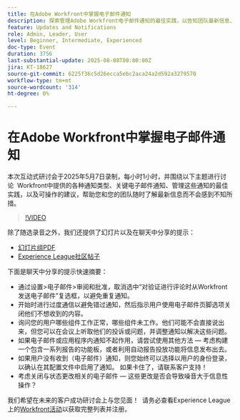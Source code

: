 ```yaml
---
title: 在Adobe Workfront中掌握电子邮件通知
description: 探索管理Adobe Workfront电子邮件通知的最佳实践，以告知团队最新信息、减少噪音并提高通信效率。
feature: Updates and Notifications
role: Admin, Leader, User
level: Beginner, Intermediate, Experienced
doc-type: Event
duration: 3756
last-substantial-update: 2025-08-08T00:00:00Z
jira: KT-18627
source-git-commit: 6225f36c5d26ecca5ebc2aca24a2d592a3279570
workflow-type: tm+mt
source-wordcount: '314'
ht-degree: 0%

---
```



# 在Adobe Workfront中掌握电子邮件通知

本次互动式研讨会于2025年5月7日录制，每小时1小时，并围绕以下主题进行讨论  Workfront中提供的各种通知类型、关键电子邮件通知、管理这些通知的最佳实践，以及可操作的建议，帮助您和您的团队随时了解最新信息而不会感到不知所措。

>[!VIDEO](https://video.tv.adobe.com/v/3469963/?learn=on&enablevpops)

除了随选录音之外，我们还提供了幻灯片以及在聊天中分享的提示： 

* [幻灯片组PDF](https://workfront-experience.s3.us-west-2.amazonaws.com/Training/Guides/Customer+Success+at+Scale/Mastering+Email+Notifications+in+Adobe+Workfront+050725.pdf)
* [Experience League社区帖子](https://experienceleaguecommunities.adobe.com/t5/workfront-discussions/event-follow-up-mastering-email-notifications-in-adobe-workfront/td-p/752745)

下面是聊天中分享的提示快速摘要： 

* 通过设置>电子邮件>审阅和批准，取消选中“对验证进行评论时从Workfront发送电子邮件”复选框，以避免重复通知。 
* 开始时进行过度通信以避免错过通知，然后指示用户使用电子邮件页脚选项关闭他们不想收到的内容。 
* 询问您的用户哪些组件工作正常，哪些组件未工作。他们可能不会直接说出来，但您可以在会议上听取他们的投诉或问题，并调整通知以解决这些问题。 
* 如果电子邮件或应用程序内通知不起作用，请尝试使用其他方法 — 考虑构建一个包含一系列报告的功能板，或者利用自动报告投放功能将信息发布出去。 
* 如果用户没有收到（电子邮件）通知，则您始终可以选择以用户的身份登录，以确认在其配置文件中启用了通知。 如果卡住了，请联系客户支持！  
* 考虑关闭与状态更改相关的电子邮件 — 这些更改是否会导致噪音大于信息性操作？  

我们希望在未来的客户成功研讨会上与您见面！  请务必查看Experience League上的[Workfront活动](https://experienceleague.adobe.com/events/?filters=Workfront)以获取完整列表并注册。
